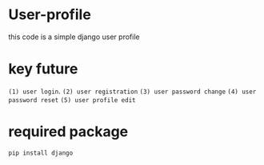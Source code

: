 # User-profile
this code is a simple django user profile
# key future
`(1) user login`.
`(2) user registration`
`(3) user password change`
`(4) user password reset`
`(5) user profile edit `
# required package
`pip install django`
